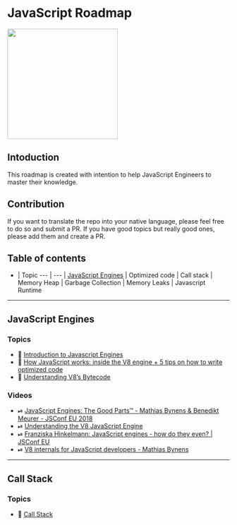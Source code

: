 # JavaScript Roadmap

<img src="https://upload.wikimedia.org/wikipedia/commons/thumb/9/99/Unofficial_JavaScript_logo_2.svg/2048px-Unofficial_JavaScript_logo_2.svg.png" width="250" height="250" />

## Intoduction
This roadmap is created with intention to help JavaScript Engineers to master their knowledge.

## Contribution
If you want to translate the repo into your native language, please feel free to do so and submit a PR. If you have good topics but really good ones, please add them and create a PR.

## Table of contents
- | Topic
--- | --- 
 | [JavaScript Engines](#javaScript-engines)
 | Optimized code
 | Call stack
 | Memory Heap
 | Garbage Collection
 | Memory Leaks
 | Javascript Runtime

---

## JavaScript Engines

### Topics
- 📝 [Introduction to Javascript Engines](https://www.geeksforgeeks.org/introduction-to-javascript-engines/)
- 📝 [How JavaScript works: inside the V8 engine + 5 tips on how to write optimized code](https://medium.com/sessionstack-blog/how-javascript-works-inside-the-v8-engine-5-tips-on-how-to-write-optimized-code-ac089e62b12e)
- 📝 [Understanding V8’s Bytecode](https://medium.com/dailyjs/understanding-v8s-bytecode-317d46c94775)

### Videos
- ⏯ [JavaScript Engines: The Good Parts™ - Mathias Bynens & Benedikt Meurer - JSConf EU 2018](https://www.youtube.com/watch?v=5nmpokoRaZI)
- ⏯ [Understanding the V8 JavaScript Engine](https://www.youtube.com/watch?v=xckH5s3UuX4)
- ⏯ [Franziska Hinkelmann: JavaScript engines - how do they even? | JSConf EU](https://www.youtube.com/watch?v=p-iiEDtpy6I)
- ⏯ [V8 internals for JavaScript developers - Mathias Bynens](https://www.youtube.com/watch?v=m9cTaYI95Zc)

---


## Call Stack

### Topics
- 📝 [Call Stack](https://developer.mozilla.org/en-US/docs/Glossary/Call_stack)
